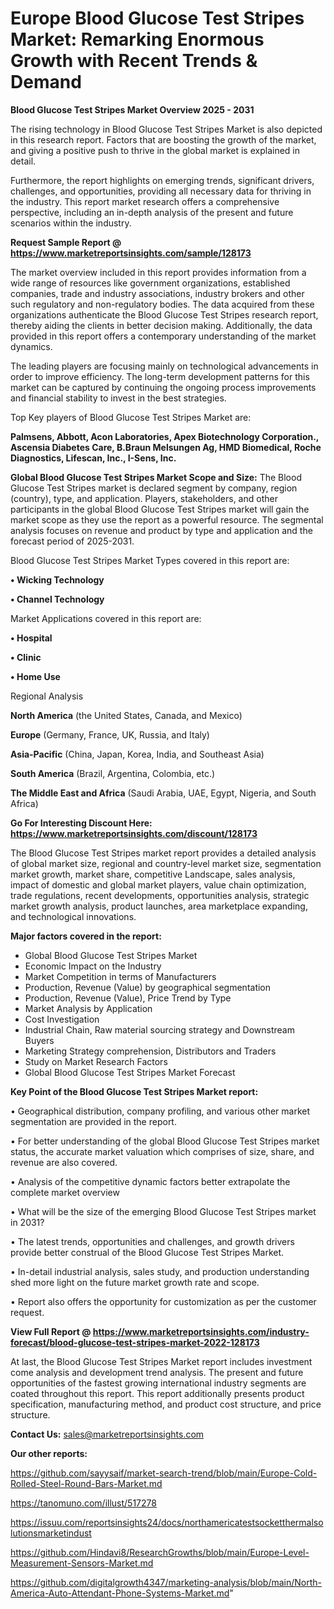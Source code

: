 # Europe Blood Glucose Test Stripes Market: Remarking Enormous Growth with Recent Trends & Demand

<Strong> Blood Glucose Test Stripes Market Overview 2025 - 2031</strong>

The rising technology in Blood Glucose Test Stripes Market is also depicted in this research report. Factors that are boosting the growth of the market, and giving a positive push to thrive in the global market is explained in detail.

Furthermore, the report highlights on emerging trends, significant drivers, challenges, and opportunities, providing all necessary data for thriving in the industry. This report market research offers a comprehensive perspective, including an in-depth analysis of the present and future scenarios within the industry.

<strong>Request Sample Report @ <a href=https://www.marketreportsinsights.com/sample/128173>https://www.marketreportsinsights.com/sample/128173</a></strong>

The market overview included in this report provides information from a wide range of resources like government organizations, established companies, trade and industry associations, industry brokers and other such regulatory and non-regulatory bodies. The data acquired from these organizations authenticate the Blood Glucose Test Stripes research report, thereby aiding the clients in better decision making. Additionally, the data provided in this report offers a contemporary understanding of the market dynamics.

The leading players are focusing mainly on technological advancements in order to improve efficiency. The long-term development patterns for this market can be captured by continuing the ongoing process improvements and financial stability to invest in the best strategies.

Top Key players of Blood Glucose Test Stripes Market are:

<strong>Palmsens, Abbott, Acon Laboratories, Apex Biotechnology Corporation., Ascensia Diabetes Care, B.Braun Melsungen Ag, HMD Biomedical, Roche Diagnostics, Lifescan, Inc., I-Sens, Inc.</strong>

<strong><b>Global Blood Glucose Test Stripes Market Scope and Size:</b></strong>
The Blood Glucose Test Stripes market is declared segment by company, region (country), type, and application. Players, stakeholders, and other participants in the global Blood Glucose Test Stripes market will gain the market scope as they use the report as a powerful resource. The segmental analysis focuses on revenue and product by type and application and the forecast period of 2025-2031.

Blood Glucose Test Stripes Market Types covered in this report are:

<strong>• Wicking Technology

• Channel Technology</strong>

Market Applications covered in this report are:

<strong>• Hospital

• Clinic

• Home Use</strong> 

Regional Analysis

<strong>North America</strong> (the United States, Canada, and Mexico)

<strong>Europe</strong> (Germany, France, UK, Russia, and Italy)

<strong>Asia-Pacific</strong> (China, Japan, Korea, India, and Southeast Asia)

<strong>South America</strong> (Brazil, Argentina, Colombia, etc.)

<strong>The Middle East and Africa</strong> (Saudi Arabia, UAE, Egypt, Nigeria, and South Africa)

<strong>Go For Interesting Discount Here: <a href=https://www.marketreportsinsights.com/discount/128173>https://www.marketreportsinsights.com/discount/128173</a></strong>

The Blood Glucose Test Stripes market report provides a detailed analysis of global market size, regional and country-level market size, segmentation market growth, market share, competitive Landscape, sales analysis, impact of domestic and global market players, value chain optimization, trade regulations, recent developments, opportunities analysis, strategic market growth analysis, product launches, area marketplace expanding, and technological innovations.

<strong><b>Major factors covered in the report:</b></strong>
<ul>
  <li>Global Blood Glucose Test Stripes Market </li>
  <li>Economic Impact on the Industry</li>
  <li>Market Competition in terms of Manufacturers</li>
  <li>Production, Revenue (Value) by geographical segmentation</li>
  <li>Production, Revenue (Value), Price Trend by Type</li>
  <li>Market Analysis by Application</li>
  <li>Cost Investigation</li>
  <li>Industrial Chain, Raw material sourcing strategy and Downstream Buyers</li>
  <li>Marketing Strategy comprehension, Distributors and Traders</li>
  <li>Study on Market Research Factors</li>
  <li>Global Blood Glucose Test Stripes Market Forecast</li>
</ul>

<strong><b>Key Point of the Blood Glucose Test Stripes Market report:</b></strong>

• Geographical distribution, company profiling, and various other market segmentation are provided in the report.

• For better understanding of the global Blood Glucose Test Stripes market status, the accurate market valuation which comprises of size, share, and revenue are also covered.

• Analysis of the competitive dynamic factors better extrapolate the complete market overview

• What will be the size of the emerging Blood Glucose Test Stripes market in 2031?

• The latest trends, opportunities and challenges, and growth drivers provide better construal of the Blood Glucose Test Stripes Market.

• In-detail industrial analysis, sales study, and production understanding shed more light on the future market growth rate and scope.

• Report also offers the opportunity for customization as per the customer request.

<strong><b>View Full Report @ <a href=https://www.marketreportsinsights.com/industry-forecast/blood-glucose-test-stripes-market-2022-128173>https://www.marketreportsinsights.com/industry-forecast/blood-glucose-test-stripes-market-2022-128173</a></b></strong>


At last, the Blood Glucose Test Stripes Market report includes investment come analysis and development trend analysis. The present and future opportunities of the fastest growing international industry segments are coated throughout this report. This report additionally presents product specification, manufacturing method, and product cost structure, and price structure.

<strong>Contact Us:</strong>
sales@marketreportsinsights.com

<strong>Our other reports:</strong>

<a href=https://github.com/sayysaif/market-search-trend/blob/main/Europe-Cold-Rolled-Steel-Round-Bars-Market.md>https://github.com/sayysaif/market-search-trend/blob/main/Europe-Cold-Rolled-Steel-Round-Bars-Market.md</a>

<a href=https://tanomuno.com/illust/517278>https://tanomuno.com/illust/517278</a>

<a href=https://issuu.com/reportsinsights24/docs/northamericatestsocketthermalsolutionsmarketindust>https://issuu.com/reportsinsights24/docs/northamericatestsocketthermalsolutionsmarketindust</a>

<a href=https://github.com/Hindavi8/ResearchGrowths/blob/main/Europe-Level-Measurement-Sensors-Market.md>https://github.com/Hindavi8/ResearchGrowths/blob/main/Europe-Level-Measurement-Sensors-Market.md</a>

<a href=https://github.com/digitalgrowth4347/marketing-analysis/blob/main/North-America-Auto-Attendant-Phone-Systems-Market.md>https://github.com/digitalgrowth4347/marketing-analysis/blob/main/North-America-Auto-Attendant-Phone-Systems-Market.md</a>"
